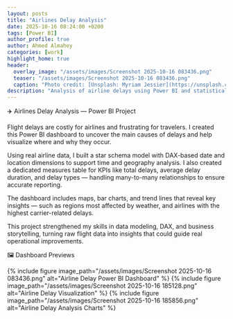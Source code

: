 ```yaml
---
layout: posts
title: "Airlines Delay Analysis"
date: 2025-10-16 08:24:00 +0200
tags: [Power BI]
author_profile: true
author: Ahmed Almahey
categories: [work]
highlight_home: true
header:
  overlay_image: "/assets/images/Screenshot 2025-10-16 083436.png"
  teaser: "/assets/images/Screenshot 2025-10-16 083436.png"
  caption: "Photo credit: [Unsplash: Myriam Jessier](https://unsplash.com/@mjessier)"
description: "Analysis of airline delays using Power BI and statistical techniques."
---
```

✈️ Airlines Delay Analysis — Power BI Project

Flight delays are costly for airlines and frustrating for travelers. I created this Power BI dashboard to uncover the main causes of delays and help visualize where and why they occur.

Using real airline data, I built a star schema model with DAX-based date and location dimensions to support time and geography analysis. I also created a dedicated measures table for KPIs like total delays, average delay duration, and delay types — handling many-to-many relationships to ensure accurate reporting.

The dashboard includes maps, bar charts, and trend lines that reveal key insights — such as regions most affected by weather, and airlines with the highest carrier-related delays.

This project strengthened my skills in data modeling, DAX, and business storytelling, turning raw flight data into insights that could guide real operational improvements.

🖼 Dashboard Previews

{% include figure image_path="/assets/images/Screenshot 2025-10-16 083436.png" alt="Airline Delay Power BI Dashboard" %}
{% include figure image_path="/assets/images/Screenshot 2025-10-16 185128.png" alt="Airline Delay Visualization" %}
{% include figure image_path="/assets/images/Screenshot 2025-10-16 185856.png" alt="Airline Delay Analysis Charts" %}